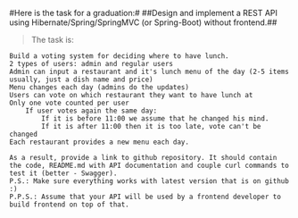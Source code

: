 #Here is the task for a graduation:#
##Design and implement a REST API using Hibernate/Spring/SpringMVC (or Spring-Boot) without frontend.##
>The task is:
> 
    Build a voting system for deciding where to have lunch.
    2 types of users: admin and regular users
    Admin can input a restaurant and it's lunch menu of the day (2-5 items usually, just a dish name and price)
    Menu changes each day (admins do the updates)
    Users can vote on which restaurant they want to have lunch at
    Only one vote counted per user
        If user votes again the same day:
            If it is before 11:00 we assume that he changed his mind.
            If it is after 11:00 then it is too late, vote can't be changed
    Each restaurant provides a new menu each day.

    As a result, provide a link to github repository. It should contain the code, README.md with API documentation and couple curl commands to test it (better - Swagger).
    P.S.: Make sure everything works with latest version that is on github :)
    P.P.S.: Assume that your API will be used by a frontend developer to build frontend on top of that.
    

